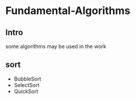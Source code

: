 # Fundamental-Algorithms

## Intro
some algorithms may be used in the work  

## sort
- BubbleSort
- SelectSort
- QuickSort

